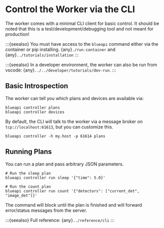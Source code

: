 # Control the Worker via the CLI

The worker comes with a minimal CLI client for basic control. It should be noted that this is
a test/development/debugging tool and not meant for production!

:::{seealso}
You must have access to the `blueapi` command either via the container or pip installing.
{any}`./run-container` and {any}`../tutorials/installation`
:::

:::{seealso}
In a developer environment, the worker can also be run from vscode: {any}`../../developer/tutorials/dev-run`.
:::

## Basic Introspection

The worker can tell you which plans and devices are available via:

```shell
blueapi controller plans
blueapi controller devices
```

By default, the CLI will talk to the worker via a message broker on `tcp://localhost:61613`,
but you can customize this.

```shell
blueapi controller -h my.host -p 61614 plans
```

## Running Plans

You can run a plan and pass arbitrary JSON parameters.

```shell
# Run the sleep plan
blueapi controller run sleep '{"time": 5.0}'

# Run the count plan
blueapi controller run count '{"detectors": ["current_det", "image_det"]}'
```

The command will block until the plan is finished and will forward error/status messages
from the server.

:::{seealso}
Full reference: {any}`../reference/cli`
:::
